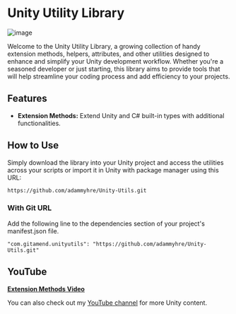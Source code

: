 ﻿# Unity Utility Library

![image](https://github.com/adammyhre/Unity-Utils/assets/38876398/9873f81a-759f-40a2-87be-50baad25301a)

Welcome to the Unity Utility Library, a growing collection of handy extension methods, helpers, attributes, and other utilities designed to enhance and simplify your Unity development workflow. Whether you're a seasoned developer or just starting, this library aims to provide tools that will help streamline your coding process and add efficiency to your projects.

## Features

- **Extension Methods:** Extend Unity and C# built-in types with additional functionalities.

## How to Use

Simply download the library into your Unity project and access the utilities across your scripts or import it in Unity with package manager using this URL:

`https://github.com/adammyhre/Unity-Utils.git`

### With Git URL

Add the following line to the dependencies section of your project's manifest.json file.

```
"com.gitamend.unityutils": "https://github.com/adammyhre/Unity-Utils.git"

```

## YouTube

[**Extension Methods Video**](https://youtu.be/Nk49EUf7yyU)

You can also check out my [YouTube channel](https://www.youtube.com/@git-amend?sub_confirmation=1) for more Unity content.
